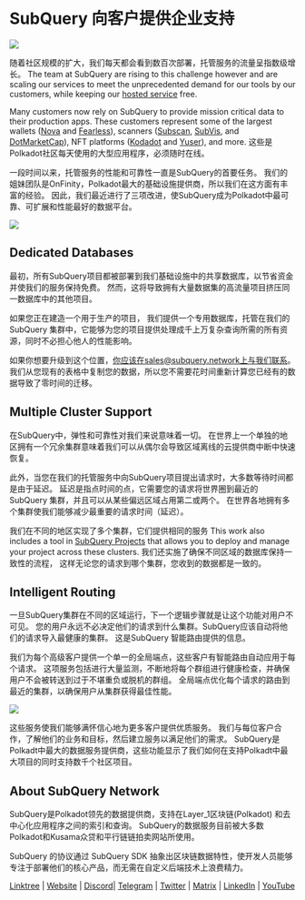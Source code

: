 # SubQuery 向客户提供企业支持

![](https://miro.medium.com/max/1400/1*z_StqAT5KeaxQLBCm-xpRQ.jpeg)

随着社区规模的扩大，我们每天都会看到数百次部署，托管服务的流量呈指数级增长。 The team at SubQuery are rising to this challenge however and are scaling our services to meet the unprecedented demand for our tools by our customers, while keeping our [hosted service](https://projects.subquery.network/) free.

Many customers now rely on SubQuery to provide mission critical data to their production apps. These customers represent some of the largest wallets ([Nova](https://novawallet.io/) and [Fearless](https://fearlesswallet.io/)), scanners ([Subscan](https://www.subscan.io/), [SubVis](https://www.subvis.io/), and [DotMarketCap](https://dotmarketcap.com/)), NFT platforms ([Kodadot](https://kodadot.xyz/) and [Yuser](https://yuser.co/)), and more. 这些是Polkadot社区每天使用的大型应用程序，必须随时在线。

一段时间以来，托管服务的性能和可靠性一直是SubQuery的首要任务。 我们的姐妹团队是OnFinity，Polkadot最大的基础设施提供商，所以我们在这方面有丰富的经验。 因此，我们最近进行了三项改进，使SubQuery成为Polkadot中最可靠、可扩展和性能最好的数据平台。

![](https://miro.medium.com/max/1200/1*QckhJzjQqw9czpBMRhXgXQ.gif)

## Dedicated Databases

最初，所有SubQuery项目都被部署到我们基础设施中的共享数据库，以节省资金并使我们的服务保持免费。 然而，这将导致拥有大量数据集的高流量项目挤压同一数据库中的其他项目。

如果您正在建造一个用于生产的项目， 我们提供一个专用数据库，托管在我们的 SubQuery 集群中，它能够为您的项目提供处理成千上万复杂查询所需的所有资源，同时不必担心他人的性能影响。

如果你想要升级到这个位置，你应该在sales@subquery.network上与我们联系。 我们从您现有的表格中复制您的数据，所以您不需要花时间重新计算您已经有的数据导致了零时间的迁移。

## Multiple Cluster Support

在SubQuery中，弹性和可靠性对我们来说意味着一切。 在世界上一个单独的地区拥有一个冗余集群意味着我们可以从偶尔会导致区域离线的云提供商中断中快速恢复。

此外，当您在我们的托管服务中向SubQuery项目提出请求时，大多数等待时间都是由于延迟。 延迟是指点时间的点，它需要您的请求将世界圈到最近的 SubQuery 集群，并且可以从某些偏远区域占用第二或两个。 在世界各地拥有多个集群使我们能够减少最重要的请求时间（延迟）。

我们在不同的地区实现了多个集群，它们提供相同的服务 This work also includes a tool in [SubQuery Projects](https://project.subquery.network/) that allows you to deploy and manage your project across these clusters. 我们还实施了确保不同区域的数据库保持一致性的流程， 这样无论您的请求到哪个集群，您收到的数据都是一致的。

## Intelligent Routing

一旦SubQuery集群在不同的区域运行，下一个逻辑步骤就是让这个功能对用户不可见。 您的用户永远不必决定他们的请求到什么集群。SubQuery应该自动将他们的请求导入最健康的集群。 这是SubQuery 智能路由提供的信息。

我们为每个高级客户提供一个单一的全局端点，这些客户有智能路由自动应用于每个请求。 这项服务包括进行大量监测，不断地将每个群组进行健康检查，并确保用户不会被转送到过于不堪重负或脱机的群组。 全局端点优化每个请求的路由到最近的集群，以确保用户从集群获得最佳性能。

![](https://miro.medium.com/max/1000/0*DNXDiABzli0et1MU)

这些服务使我们能够满怀信心地为更多客户提供优质服务。 我们与每位客户合作，了解他们的业务和目标，然后建立服务以满足他们的需求。 SubQuery是Polkadt中最大的数据服务提供商，这些功能显示了我们如何在支持Polkadt中最大项目的同时支持数千个社区项目。

## About SubQuery Network

SubQuery是Polkadot领先的数据提供商，支持在Layer_1区块链(Polkadot) 和去中心化应用程序之间的索引和查询。 SubQuery的数据服务目前被大多数Polkadot和Kusama众贷和平行链链拍卖网站所使用。

SubQuery 的协议通过 SubQuery SDK 抽象出区块链数据特性，使开发人员能够专注于部署他们的核心产品，而无需在自定义后端技术上浪费精力。

[Linktree](https://linktr.ee/subquerynetwork) | [Website](https://subquery.network/) | [Discord](https://discord.com/invite/78zg8aBSMG)| [Telegram](https://t.me/subquerynetwork) | [Twitter](https://twitter.com/subquerynetwork) | [Matrix](https://matrix.to/#/#subquery:matrix.org) | [LinkedIn](https://www.linkedin.com/company/subquery) | [YouTube](https://www.youtube.com/channel/UCi1a6NUUjegcLHDFLr7CqLw)
